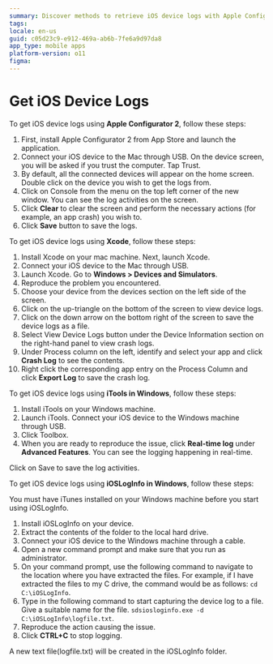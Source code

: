 ```yaml
---
summary: Discover methods to retrieve iOS device logs with Apple Configurator 2, Xcode, iTools, and iOSLogInfo in OutSystems 11 (O11).
tags: 
locale: en-us
guid: c05d23c9-e912-469a-ab6b-7fe6a9d97da8
app_type: mobile apps
platform-version: o11
figma:
---
```


# Get iOS Device Logs

To get iOS device logs using **Apple Configurator 2**, follow these steps:

1. First, install Apple Configurator 2 from App Store and launch the application.
2.  Connect your iOS device to the Mac through USB. On the device screen, you will be asked if you trust the computer. Tap Trust.
3. By default, all the connected devices will appear on the home screen. Double click on the device you wish to get the logs from.
4. Click on Console from the menu on the top left corner of the new window. You can see the log activities on the screen.
5. Click **Clear** to clear the screen and perform the necessary actions (for example, an app crash) you wish to.
6. Click **Save** button to save the logs.


To get iOS device logs using **Xcode**, follow these steps:

1. Install Xcode on your mac machine. Next, launch Xcode.
2. Connect your iOS device to the Mac through USB.
3. Launch Xcode. Go to **Windows > Devices and Simulators**.
4. Reproduce the problem you encountered.
5. Choose your device from the devices section on the left side of the screen.
6. Click on the up-triangle on the bottom of the screen to view device logs.
7. Click on the down arrow on the bottom right of the screen to save the device logs as a file.
8. Select View Device Logs button under the Device Information section on the right-hand panel to view crash logs.
9. Under Process column on the left, identify and select your app and click **Crash Log** to see the contents.
10. Right click the corresponding app entry on the Process Column and click **Export Log** to save the crash log.

To get iOS device logs using **iTools in Windows**, follow these steps:

1. Install iTools on your Windows machine.
2. Launch iTools. Connect your iOS device to the Windows machine through USB.
3. Click Toolbox.
4. When you are ready to reproduce the issue, click **Real-time log** under **Advanced Features**. 
You can see the logging happening in real-time.

Click on Save to save the log activities.

To get iOS device logs using **iOSLogInfo in Windows**, follow these steps:

You must have iTunes installed on your Windows machine before you start using iOSLogInfo.

1. Install iOSLogInfo on your device.
2. Extract the contents of the folder to the local hard drive.
3. Connect your iOS device to the Windows machine through a cable.
4. Open a new command prompt and make sure that you run as administrator.
5. On your command prompt, use the following command to navigate to the location where you have extracted the files. For example, if I have extracted the files to my C drive, the command would be as follows: `cd C:\iOSLogInfo`.
6. Type in the following command to start capturing the device log to a file. Give a suitable name for the file.
`sdsiosloginfo.exe -d C:\iOSLogInfo\logfile.txt`.
7. Reproduce the action causing the issue.
8. Click **CTRL+C** to stop logging.

A new text file(logfile.txt) will be created in the iOSLogInfo folder.

